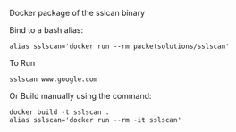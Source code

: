 Docker package of the sslcan binary

Bind to a bash alias:
```
alias sslscan='docker run --rm packetsolutions/sslscan'
```

To Run
```
sslscan www.google.com
```


Or Build manually using the command:

```
docker build -t sslscan .
alias sslscan='docker run --rm -it sslscan'
```
